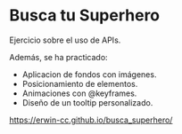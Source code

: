 # Busca tu Superhero
Ejercicio sobre el uso de APIs.

Además, se ha practicado:
- Aplicacion de fondos con imágenes.
- Posicionamiento de elementos.
- Animaciones con @keyframes.
- Diseño de un tooltip personalizado.

https://erwin-cc.github.io/busca_superhero/
